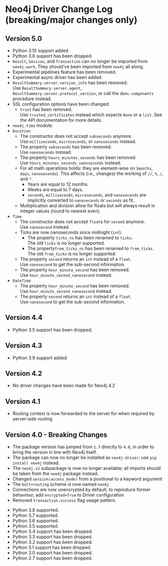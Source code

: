 # Neo4j Driver Change Log (breaking/major changes only)

## Version 5.0

- Python 3.10 support added
- Python 3.6 support has been dropped.
- `Result`, `Session`, and `Transaction` can no longer be imported from
  `neo4j.work`. They should've been imported from `neo4j` all along.
- Experimental pipelines feature has been removed.
- Experimental async driver has been added.
- `ResultSummary.server.version_info` has been removed.  
  Use `ResultSummary.server.agent`, `ResultSummary.server.protocol_version`,
  or call the `dbms.components` procedure instead.
- SSL configuration options have been changed:
  - `trust` has been removed.  
    Use `trusted_certificates` instead which expects `None` or a `list`. See the
    API documentation for more details.
- `neo4j.time` module:
 - `Duration`
   - The constructor does not accept `subseconds` anymore.  
     Use `milliseconds`, `microseconds`, or `nanoseconds` instead.
   - The property `subseconds` has been removed.  
     Use `nanoseconds` instead.
   - The property `hours_minutes_seconds` has been removed.  
     Use `hours_minutes_seconds_nanoseconds` instead.
   - For all math operations holds: they are element-wise on
     (`months`, `days`, `nanoseconds`).
     This affects (i.e., changes) the working of `//`, `%`, `/`, and `*`.
     - Years are equal to 12 months.
     - Weeks are equal to 7 days.
     - `seconds`, `milliseconds`, `microseconds`, and `nanoseconds` are
       implicitly converted to `nanoseconds` or `seconds` as fit.
   - Multiplication and division allow for floats but will always result in
     integer values (round to nearest even).
 - `Time`
   - The constructor does not accept `float`s for `second` anymore.  
     Use `nanosecond` instead.
   - Ticks are now nanoseconds since midnight (`int`).
     - The property `ticks_ns` has been renamed to `ticks`.  
       The old `ticks` is no longer supported.
     - The property`from_ticks_ns` has been renamed to `from_ticks`.  
       The old `from_ticks` is no longer supported.
   - The property `second` returns an `int` instead of a `float`.  
     Use `nanosecond` to get the sub-second information.
   - The property `hour_minute_second` has been removed.  
     Use `hour_minute_second_nanosecond` instead.
 - `DateTime`
   - The property `hour_minute_second` has been removed.  
     Use `hour_minute_second_nanosecond` instead.
   - The property `second` returns an `int` instead of a `float`.  
     Use `nanosecond` to get the sub-second information.


## Version 4.4

- Python 3.5 support has been dropped.


## Version 4.3

- Python 3.9 support added


## Version 4.2

- No driver changes have been made for Neo4j 4.2


## Version 4.1

- Routing context is now forwarded to the server for when required by server-side routing


## Version 4.0 - Breaking Changes

- The package version has jumped from `1.7` directly to `4.0`, in order to bring the version in line with Neo4j itself.
- The package can now no longer be installed as `neo4j-driver`; use `pip install neo4j` instead.
- The `neo4j.v1` subpackage is now no longer available; all imports should be taken from the `neo4j` package instead.
- Changed `session(access_mode)` from a positional to a keyword argument
- The `bolt+routing` scheme is now named `neo4j`
- Connections are now unencrypted by default; to reproduce former behaviour, add `encrypted=True` to Driver configuration
- Removed `transaction.success` flag usage pattern.

+ Python 3.8 supported.
+ Python 3.7 supported.
+ Python 3.6 supported.
+ Python 3.5 supported.
+ Python 3.4 support has been dropped.
+ Python 3.3 support has been dropped.
+ Python 3.2 support has been dropped.
+ Python 3.1 support has been dropped.
+ Python 3.0 support has been dropped.
+ Python 2.7 support has been dropped.
